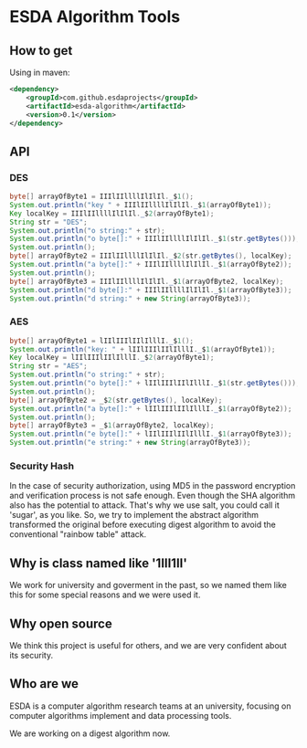 # ESDA Algorithm Tools

## How to get

Using in maven:

```xml
<dependency>
	<groupId>com.github.esdaprojects</groupId>
	<artifactId>esda-algorithm</artifactId>
	<version>0.1</version>
</dependency>
```

## API

### DES

```java
byte[] arrayOfByte1 = IIIlIIllllIlIlIl._$1();
System.out.println("key " + IIIlIIllllIlIlIl._$1(arrayOfByte1));
Key localKey = IIIlIIllllIlIlIl._$2(arrayOfByte1);
String str = "DES";
System.out.println("o string:" + str);
System.out.println("o byte[]:" + IIIlIIllllIlIlIl._$1(str.getBytes()));
System.out.println();
byte[] arrayOfByte2 = IIIlIIllllIlIlIl._$2(str.getBytes(), localKey);
System.out.println("a byte[]:" + IIIlIIllllIlIlIl._$1(arrayOfByte2));
System.out.println();
byte[] arrayOfByte3 = IIIlIIllllIlIlIl._$1(arrayOfByte2, localKey);
System.out.println("d byte[]:" + IIIlIIllllIlIlIl._$1(arrayOfByte3));
System.out.println("d string:" + new String(arrayOfByte3));
```

### AES

```java
byte[] arrayOfByte1 = lIIlIIIlIIlIlllI._$1();
System.out.println("key: " + lIIlIIIlIIlIlllI._$1(arrayOfByte1));
Key localKey = lIIlIIIlIIlIlllI._$2(arrayOfByte1);
String str = "AES";
System.out.println("o string:" + str);
System.out.println("o byte[]:" + lIIlIIIlIIlIlllI._$1(str.getBytes()));
System.out.println();
byte[] arrayOfByte2 = _$2(str.getBytes(), localKey);
System.out.println("a byte[]:" + lIIlIIIlIIlIlllI._$1(arrayOfByte2));
System.out.println();
byte[] arrayOfByte3 = _$1(arrayOfByte2, localKey);
System.out.println("e byte[]:" + lIIlIIIlIIlIlllI._$1(arrayOfByte3));
System.out.println("e string:" + new String(arrayOfByte3));
```

### Security Hash

In the case of security authorization, using MD5 in the password encryption and verification process is not safe enough. Even though the SHA algorithm also has the potential to attack. That's why we use salt, you could call it 'sugar', as you like. So, we try to implement the abstract algorithm transformed the original before executing digest algorithm to avoid the conventional "rainbow table" attack.

## Why is class named like '1III1II'

We work for university and goverment in the past, so we named them like this for some special reasons and we were used it.

## Why open source

We think this project is useful for others, and we are very confident about its security.

## Who are we

ESDA is a computer algorithm research teams at an university, focusing on computer algorithms implement and data processing tools.

We are working on a digest algorithm now.